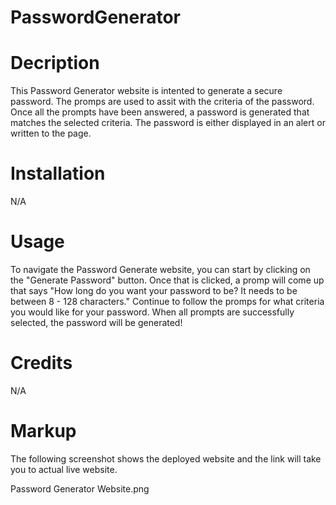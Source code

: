 # PasswordGenerator
<h1>Decription</h1>

<p> This Password Generator website is intented to generate a secure password. The promps are used to assit with the criteria of the password. Once all the prompts have been answered, a password is generated that matches the selected criteria. The password is either displayed in an alert or written to the page.</p>

<h1>Installation</h1>

<p>N/A</p>

<h1>Usage</h1>

<p>To navigate the Password Generate website, you can start by clicking on the "Generate Password" button. Once that is clicked, a promp will come up that says "How long do you want your password to be? It needs to be between 8 - 128 characters." Continue to follow the promps for what criteria you would like for your password. When all prompts are successfully selected, the password will be generated!</p>

<h1>Credits</h1>

<p>N/A</p>

<h1>Markup</h1>

<p>The following screenshot shows the deployed website and the link will take you to actual live website.</p>

Password Generator Website.png